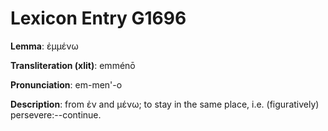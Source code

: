 # Lexicon Entry G1696

**Lemma**: ἐμμένω

**Transliteration (xlit)**: emménō

**Pronunciation**: em-men'-o

**Description**:
from ἐν and μένω; to stay in the same place, i.e. (figuratively) persevere:--continue.

